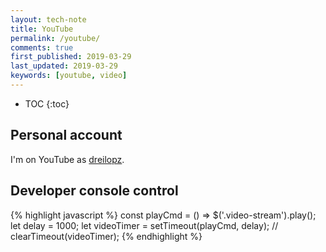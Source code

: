 ```yaml
---
layout: tech-note
title: YouTube
permalink: /youtube/
comments: true
first_published: 2019-03-29
last_updated: 2019-03-29
keywords: [youtube, video]
---
```


* TOC
{:toc}

## Personal account

I'm on YouTube as
[dreilopz](https://www.youtube.com/user/dreilopz).

## Developer console control

{% highlight javascript %}
const playCmd = () => $('.video-stream').play();
let delay = 1000;
let videoTimer = setTimeout(playCmd, delay);
// clearTimeout(videoTimer);
{% endhighlight %}
